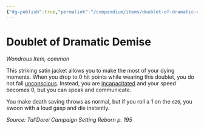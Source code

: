 ```yaml
---
{"dg-publish":true,"permalink":"/compendium/items/doublet-of-dramatic-demise-tdcsr/","tags":["compendium/src/5e/tdcsr","item/rarity/common","item/wondrous"]}
---
```


# Doublet of Dramatic Demise
*Wondrous Item, common*  


This striking satin jacket allows you to make the most of your dying moments. When you drop to 0 hit points while wearing this doublet, you do not fall [unconscious](rules/conditions.md#unconscious). Instead, you are [incapacitated](rules/conditions.md#incapacitated) and your speed becomes 0, but you can speak and communicate.

You make death saving throws as normal, but if you roll a 1 on the `d20`, you swoon with a loud gasp and die instantly.

*Source: Tal'Dorei Campaign Setting Reborn p. 195*
